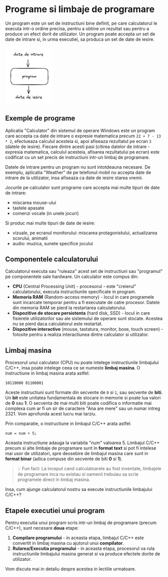 # Programe si limbaje de programare

Un program este un set de instructiuni bine definit, pe care calculatorul le executa intr-o ordine precisa, pentru a obtine un rezultat sau pentru a produce un efect dorit de utilizator. Un program poate accepta un set de date de intrare si, in urma executiei, sa produca un set de date de iesire.

<img src="img/date-intrare-iesire.png" alt="date-intrare-iesire" style="width:30%;" />

## Exemple de programe

Aplicatia "Calculator" din sistemul de operare Windows este un program care accepta ca date de intrare o expresie matematica precum `22 + 7 - 13 * 2`, efectueaza calculul acesteia si, apoi afiseaza rezultatul pe ecran `3` (datele de iesire). Fiecare dintre acesti pasi (citirea datelor de intrare - expresia matematica, calculul acesteia, afisarea rezultatului pe ecran) este codificat cu un set precis de instructiuni intr-un limbaj de programare.

Datele de intrare pentru un program nu sunt intotdeauna necesare. De exemplu, aplicatia "Weather" de pe telefonul mobil nu accepta date de intrare de la utilizator, insa afiseaza ca date de iesire starea vremii.

Jocurile pe calculator sunt programe care accepta mai multe tipuri de date de intrare:

- miscarea mouse-ului
- tastele apasate
- comenzi vocale (in unele jocuri)

Si produc mai multe tipuri de date de iesire:

- vizuale, pe ecranul monitorului: miscarea protagonistului, actualizarea scorului, animatii
- audio: muzica, sunete specifice jocului

## Componentele calculatorului

Calculatorul executa sau "ruleaza" acest set de instructiuni sau "programul" pe componentele sale hardware. Un calculator este compus din:

- **CPU** (Central Processing Unit) - procesorul - este "creierul" calculatorului, executa instructiunile specificate in program.
- **Memoria RAM** (Random-access memory) - locul in care programele sunt incarcate temporar pentru a fi executate de catre procesor. Datele din memoria RAM se pierd la restartarea calculatorului.
- **Dispozitive de stocare persistenta** (hard disk, SSD) - locul in care fisierele utilizatorilor sau ale sistemului de operare sunt stocate. Acestea nu se pierd daca calculatorul este restartat.
- **Dispozitive interactive** (mouse, tastatura, monitor, boxe, touch screen) - folosite pentru a realiza interactiunea dintre calculator si utilizator.

## Limbaj masina

Procesorul unui calculator (CPU) nu poate intelege instructiunile limbajului C/C++, insa poate intelege ceea ce se numeste **limbaj masina**. O instructiune in limbaj masina arata astfel:

```
10110000 01100001
```

Aceste instructiuni sunt formate din secvente de `0` si `1`, sau secvente de **biti**. Un **bit** este unitatea fundamentala de stocare in memorie si poate lua valori de **0** sau **1**. O secventa de mai multi biti poate codifica o informatie mai complexa cum ar fi un sir de caractere "Ana are mere" sau un numar intreg 2321. Vom aprofunda acest lucru mai tarziu.

Prin comparatie, o instructiune in limbajul C/C++ arata astfel:

```
num = num + 5;
```

Aceasta instructiune adauga la variabila "num" valoarea 5. Limbajul C/C++ precum si alte limbaje de programare sunt in **format text** si pot fi intelese mai usor de utilizatori, spre deosebire de limbajul masina care sunt in **format binar** (adica compuse din secvente de biti **0** si **1**).

> 💡 Fun fact: La inceput cand calculatoarele au fost inventate, limbajele de programare inca nu existau si oamenii trebuiau sa scrie programele direct in limbaj masina.

Insa, cum ajunge calculatorul nostru sa execute instructiunile limbajului C/C++?

## Etapele executiei unui program

Pentru executia unui program scris intr-un limbaj de programare (precum C/C++), sunt necesare **doua** etape:

1. **Compilare programului** - in aceasta etapa, limbajul C/C++ este convertit in limbaj masina cu ajutorul unui **compilator**.
2. **Rularea/Executia programului** - in aceasta etapa, procesorul va rula instructiunile limbajului masina generat si va produce efectele dorite de utilizator.

Vom discuta mai in detaliu despre acestea in lectiile urmatoare.
